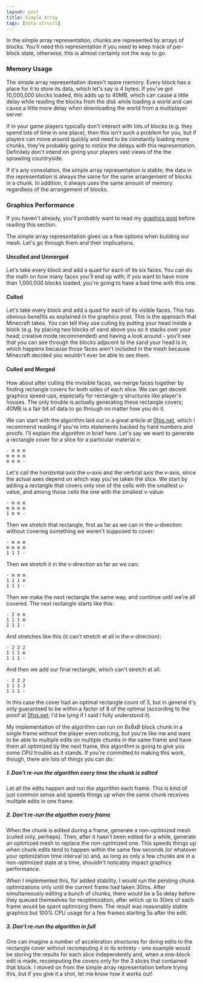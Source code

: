 ```yaml
---
layout: post
title: Simple Array
tags: [data-structs]
---
```


In the simple array representation, chunks are represented by arrays of blocks. You'll need this representation if you need to keep track of per-block state, otherwise, this is almost certainly not the way to go.

### Memory Usage
The simple array representation doesn't spare memory. Every block has a place for it to store its data, which let's say is 4 bytes. If you've got 10,000,000 blocks loaded, this adds up to 40MB, which can cause a little delay while reading the blocks from the disk while loading a world and can cause a little more delay when downloading the world from a multiplayer server.

If in your game players typically don't interact with lots of blocks (e.g. they spend lots of time in one place), then this isn't such a problem for you, but if players can move around quickly and need to be constantly loading more chunks, they're probably going to notice the delays with this representation. Definitely don't intend on giving your players vast views of the the sprawling countryside.

If it's any consolation, the simple array representation is stable; the data in the representation is always the same for the same arrangement of blocks in a chunk. In addition, it always uses the same amount of memory regardless of the arrangement of blocks.

### Graphics Performance
If you haven't already, you'll probably want to read my [graphics post](https://lattice3f.github.io/blog/2017/05/21/graphics/) before reading this section.

The simple array representation gives us a few options when building our mesh. Let's go through them and their implications.

#### Unculled and Unmerged
Let's take every block and add a quad for each of its six faces. You can do the math on how many faces you'll end up with; if you want to have more than 1,000,000 blocks loaded, you're going to have a bad time with this one.

#### Culled
Let's take every block and add a quad for each of its visible faces. This has obvious benefits as explained in the graphics post. This is the approach that Minecraft takes. You can tell they use culling by putting your head inside a block (e.g. by placing two blocks of sand above you so it stacks over your head; creative mode recommended) and having a look around - you'll see that you can see through the blocks adjacent to the sand your head is in, which happens because those faces aren't included in the mesh because Minecraft decided you wouldn't ever be able to see them.

#### Culled and Merged
How about after culling the invisible faces, we merge faces together by finding rectangle covers for both sides of each slice. We can get decent graphics speed-ups, especially for rectangle-y structures like player's houses. The only trouble is actually generating these rectangle covers; 40MB is a fair bit of data to go through no matter how you do it.

We can start with the algorithm laid out in a great article at [0fps.net](https://0fps.net/2012/06/30/meshing-in-a-minecraft-game/), which I recommend reading if you're into statements backed by hard numbers and proofs. I'll explain the algorithm in brief here. Let's say we want to generate a rectangle cover for a slice for a particular material `m`:
```
- m m m
m m m m
m m m -
```
Let's call the horizontal axis the u-axis and the vertical axis the v-axis, since the actual axes depend on which way you've taken the slice. We start by adding a rectangle that covers only one of the cells with the smallest u-value, and among those cells the one with the smallest v-value:
```
- m m m
m m m m
1 m m -
```
Then we stretch that rectangle, first as far as we can in the u-direction without covering something we weren't supposed to cover:
```
- m m m
m m m m
1 1 1 -
```
Then we stretch it in the v-direction as far as we can:
```
- m m m
1 1 1 m
1 1 1 -
```
Then we make the next rectangle the same way, and continue until we're all covered. The next rectangle starts like this:
```
- 2 m m
1 1 1 m
1 1 1 -
```
And stretches like this (it can't stretch at all in the v-direction):
```
- 2 2 2
1 1 1 m
1 1 1 -
```
And then we add our final rectangle, which can't stretch at all:
```
- 2 2 2
1 1 1 3
1 1 1 -
```
In this case the cover had an optimal rectangle count of 3, but in general it's only guaranteed to be within a factor of 8 of the optimal (according to the proof at [0fps.net](https://0fps.net/2012/06/30/meshing-in-a-minecraft-game/); I'd be lying if I said I fully understood it).

My implementation of the algorithm can run on 8x8x8 block chunk in a single frame without the player even noticing, but you're like me and want to be able to multiple edits on multiple chunks in the same frame and have them all optimized by the next frame, this algorithm is going to give you some CPU trouble as it stands. If you're committed to making this work, though, there are lots of things you can do:

##### 1. Don't re-run the algorithm every time the chunk is edited
Let all the edits happen and run the algorithm each frame. This is kind of just common sense and speeds things up when the same chunk receives multiple edits in one frame.

##### 2. Don't re-run the algoithm every frame
When the chunk is edited during a frame, generate a non-optimized mesh (culled only, perhaps). Then, after it hasn't been edited for a while, generate an optimized mesh to replace the non-optimized one. This speeds things up when chunk edits tend to happen within the same few seconds (or whatever your optimization time interval is) and, as long as only a few chunks are in a non-optimized state at a time, shouldn't noticably impact graphics performance.

When I implemented this, for added stability, I would run the pending chunk optimizations only until the current frame had taken 30ms. After simultaneously editing a bunch of chunks, there would be a 5s delay before they queued themselves for reoptimization, after which up to 30ms of each frame would be spent optimizing them. The result was reasonably stable graphics but 100% CPU usage for a few frames starting 5s after the edit.

##### 3. Don't re-run the algorithm in full
One can imagine a number of acceleration structures for doing edits to the rectangle cover without recomputing it in its entirety - one example would be storing the results for each slice independently and, when a one-block edit is made, recomputing the covers only for the 3 slices that contained that block. I moved on from the simple array representation before trying this, but if you give it a shot, let me know how it works out!
